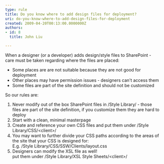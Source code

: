 ```yaml
---
type: rule
title: Do you know where to add design files for deployment?
uri: do-you-know-where-to-add-design-files-for-deployment
created: 2009-04-20T00:13:00.0000000Z
authors:
- id: 8
  title: John Liu

---
```



When a designer (or a developer) adds design/style files to SharePoint - care must be taken regarding where the files are placed:

- Some places are are not suitable because they are not good for deployment
- Other places may have permission issues - designers can't access them
- Some files are part of the site definition and should not be customized


So our rules are:

1. Never modify out of the box SharePoint files in /Style Library/ - those files are part of the site definition, if you customize them they are hard to deploy
2. Start with a clean, minimal masterpage
3. Create and reference your own CSS files and put them under /Style Library/CSS/&lt;client&gt;/
4. You may want to further divide your CSS paths according to the areas of the site that your CSS is designed for:
<br>    E.g. /Style Library/CSS/SSW/Clients/layout.css
5. Designers can modify the XSL file as well!
<br>    put them under /Style Library/XSL Style Sheets/&lt;client&gt;/


